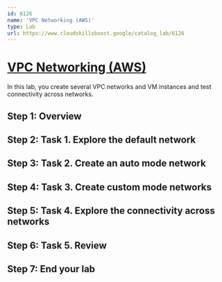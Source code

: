 ```yaml
---
id: 6126
name: 'VPC Networking (AWS)'
type: Lab
url: https://www.cloudskillsboost.google/catalog_lab/6126
---
```


# [VPC Networking (AWS)](https://www.cloudskillsboost.google/catalog_lab/6126)

In this lab, you create several VPC networks and VM instances and test connectivity across networks.

## Step 1: Overview

## Step 2: Task 1. Explore the default network

## Step 3: Task 2. Create an auto mode network

## Step 4: Task 3. Create custom mode networks

## Step 5: Task 4. Explore the connectivity across networks

## Step 6: Task 5. Review

## Step 7: End your lab
